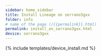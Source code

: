 ```yaml
---
sidebar: home_sidebar
title: Install Lineage on serrano3gxx
folder: info
# name of the page (/{{permalink}}.html)
permalink: install_on_serrano3gxx.html
device: serrano3gxx
---
```

{% include templates/device_install.md %}
